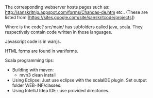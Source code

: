 The corresponding webserver hosts pages such as: http://sanskritnlp.appspot.com/forms/Chandas-de.htm etc.. (These are listed from [https://sites.google.com/site/sanskritcode/projects])

Where is the code?
src/main/ has subfolders called java, scala. They respectively contain code written in those languages.

Javascript code is in war/js.

HTML forms are found in war/forms.

Scala programming tips:
* Building with maven:
  * mvn3 clean install
* Using Eclipse: Just use eclipse with the scalaIDE plugin. Set output folder WEB-INF/classes.
* Using IntelliJ Idea IDE : use provided directories.


